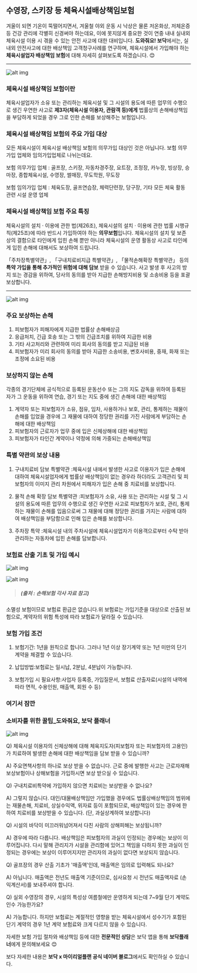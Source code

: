 ## 수영장, 스키장 등 체육시설배상책임보험

겨울이 되면 기온이 뚝떨어지면서, 겨울철 야외 운동 시 낙상은 물론 저온화상, 저체온증등 건강 관리에 각별히 신경써야 하는데요, 이에 못지않게 중요한 것이 연중 내내 실내외 체육시설 이용 시 겪을 수 있는 안전 사고에 대한 대비입니다. **도와줘요! 보닥**에서는, 실내외 안전사고에 대한 배상책임 고객청구사례를 연구하며, 체육시설에서 가입해야 하는 **체육시설업자 배상책임 보험**에 대해 자세히 살펴보도록 하겠습니다. 😊

---------------------------------------

![alt img](https://raw.githubusercontent.com/aijinet/doctor-contents/master/contents/202001/200120-3/3_수영장_스키장_휘트니스_체육시설_배상책임보험_01.png)

### 체육시설 배상책임 보험이란

체육시설업자가 소유 또는 관리하는 체육시설 및 그 시설의 용도에 따른 업무의 수행으로 생긴 우연한 사고로 **제3자(체육시설 이용자, 관람객 등)에게** 법률상의 손해배상책임을 부담하게 되었을 경우 그로 인한 손해를 보상해주는 보험입니다.

### 체육시설 배상책임 보험의 주요 가입 대상

모든 체육시설이 체육시설 배상책임 보험의 의무가입 대상인 것은 아닙니다. 보험 의무가입 업체와 임의가입업체로 나뉘는데요.

보험 의무가입 업체 : 골프장, 스키장, 자동차경주장, 요트장, 조정장, 카누장, 빙상장, 승마장, 종합체육시설, 수영장, 썰매장, 무도학원, 무도장

보험 임의가입 업체 : 체육도장, 골프연습장, 체력단련장, 당구장, 기타 모든 체육 활동 관련 시설 운영 업체

### 체육시설 배상책임 보험 주요 특징

체육시설의 설치 · 이용에 관한 법(제26조), 체육시설의 설치 · 이용에 관한 법률 시행규칙(제25조)에 따라 반드시 가입하여야 하는 **의무보험**입니다. 체육시설의 설치 및 보존상의 결함으로 타인에게 입힌 손해 뿐만 아니라 체육시설의 운영 활동상 사고로 타인에게 입힌 손해에 대해서도 보상하여 드립니다.

「주차장특별약관」, 「구내치료비지급 특별약관」, 「물적손해확장 특별약관」 등의 **특약 가입을 통해 추가적인 위험에 대해 담보** 받을 수 있습니다. 사고 발생 후 사고의 방지 또는 경감을 위하여, 당사의 동의를 받아 지급한 손해방지비용 및 소송비용 등을 포괄 보상합니다.

---------------------------------------

![alt img](https://raw.githubusercontent.com/aijinet/doctor-contents/master/contents/202001/200120-3/3_수영장_스키장_휘트니스_체육시설_배상책임보험_02.png)

### 주요 보상하는 손해

1. 피보험자가 피해자에게 지급한 법률상 손해배상금
2. 응급처치, 긴급 호송 또는 그 밖의 긴급조치를 위하여 지급한 비용
3. 기타 사고처리와 관련하여 미리 회사의 동의를 받고 지급된 비용
4. 피보험자가 미리 회사의 동의를 받아 지급한 소송비용, 변호사비용, 중재, 화재 또는 조정에 소요된 비용

### 보상하지 않는 손해

각종의 경기단체에 공식적으로 등록된 운동선수 또는 그의 지도 감독을 위하여 등록된 자가 그 운동을 위하여 연습, 경기 또는 지도 중에 생긴 손해에 대한 배상책임

1. 계약자 또는 피보험자가 소유, 점유, 임차, 사용하거나 보호, 관리, 통제하는 재물이 손해를 입었을 경우에 그 재물에 대하여 정당한 권리를 가진 사람에게 부담하는 손해에 대한 배상책임
2. 피보험자의 근로자가 업무 중에 입은 신체상해에 대한 배상책임
3. 피보험자가 타인간 계약이나 약정에 의해 가중되는 손해배상책임

### 특별 약관의 보상 내용

1. 구내치료비 담보 특별약관 :체육시설 내에서 발생한 사고로 이용자가 입은 손해에 대하여 체육시설업자에게 법률상 배상책임이 없는 경우라 하더라도 고객관리 및 피보험자의 이미지 관리 차원에서 피해자가 입은 손해 중 치료비를 보상합니다.

2. 물적 손해 확장 담보 특별약관 :피보험자가 소유, 사용 또는 관리하는 시설 및 그 시설의 용도에 따른 업무의 수행으로 생긴 우연한 사고로 피보험자가 보호, 관리, 통제하는 재물이 손해를 입음으로써 그 재물에 대해 정당한 권리를 가지는 사람에 대하여 배상책임을 부담함으로 인해 입은 손해를 보상합니다.

3. 주차장 특약 :체육시설 내의 주차시설에 체육시설업자가 이용객으로부터 수탁 받아 관리하는 자동차에 입힌 손해를 담보합니다.

### 보험료 산출 기초 및 가입 예시

![alt img](https://raw.githubusercontent.com/aijinet/doctor-contents/master/contents/202001/200120-3/3_수영장_스키장_휘트니스_체육시설_배상책임보험_03.png)

![alt img](https://raw.githubusercontent.com/aijinet/doctor-contents/master/contents/202001/200120-3/3_수영장_스키장_휘트니스_체육시설_배상책임보험_04.png)
> ##### (출처 : 손해보험 각사 자료 참고)

소멸성 보험이므로 보험료 환급은 없습니다.위 보험료는 가입기준을 대상으로 산출된 보험으로, 계약자의 위험 특성에 따라 보험료가 달라질 수 있습니다.

### 보험 가입 조건

1. 보험기간: 1년을 원칙으로 합니다. 그러나 1년 이상 장기계약 또는 1년 미만의 단기 계약을 체결할 수 있습니다.

2. 납입방법:보험료는 일시납, 2분납, 4분납이 가능합니다.

3. 보험가입 시 필요사항:사업자 등록증, 가입질문서, 보험료 산출자료(시설의 내역에 따라 면적, 수용인원, 매출액, 회원 수 등)

### 여기서 잠깐
### 소비자를 위한 꿀팁_도와줘요, 보닥 플래너
![alt img](https://raw.githubusercontent.com/aijinet/doctor-contents/master/contents/common/bodoc.png)

Q) 체육시설 이용자의 신체상해에 대해 체육지도자(피보험자 또는 피보험자의 고용인)가 치료하여 발생한 손해에 대한 배상책임을 담보 받을 수 있습니까?

A) 주요면책사항의 하나로 보상 받을 수 없습니다. 근로 중에 발행한 사고는 근로자재해보상보험이나 상해보험을 가입하시면 보상 받으실 수 있습니다.

Q) 구내치료비특약에 가입하지 않으면 치료비는 보상받을 수 없나요?

A) 그렇지 않습니다. 대인/대물배상책임만 가입했을 경우에도 법률상배상책임의 범위에는 재물손해, 치료비, 상실수익액, 위자료 등이 포함되므로, 배상책임이 있는 경우에 한하여 치료비를 보상받을 수 있습니다. (단, 과실상계하여 보상합니다)

Q) 시설의 바닥이 미끄러워넘어져서 다친 사람의 상해피해는 보상됩니까?

A) 경우에 따라 다릅니다. 배상책임은 피보험자의 과실이 인정되는 경우에는 보상이 이루어집니다. 다시 말해 관리지가 시설을 관리함에 있어그 책임을 다하지 못한 과실이 인정되는 경우에는 보상이 이루어지지만 관리자의 과실이 없다면 보상되지 않습니다.

Q) 골프장의 경우 산출 기초가 '매출액'인데, 매출액은 임의로 입력해도 되나요?

A) 아닙니다. 매출액은 전년도 매출액 기준이므로, 심사요청 시 전년도 매출액자료 (손익계산서)를 보내주셔야 합니다.

Q) 실외 수영장의 경우, 시설의 특성상 여름철에만 운영하게 되는데 7~9월 단기 계약도 인수 가능한가요?

A) 가능합니다. 하지만 보험료는 계절적인 영향을 받는 체육시설에서 성수기가 포함된 단기 계약의 경우 1년 계약 보험료와 크게 다르지 않을 수 있습니다.

자세한 보험 가입 절차와 배상책임 등에 대한 **전문적인 상담**은 보닥 앱을 통해 **보닥플래너**에게 문의해보세요 😊

보다 자세한 내용은 **보닥 x 마이리얼플랜 공식 네이버 블로그**에서도 확인하실 수 있습니다.